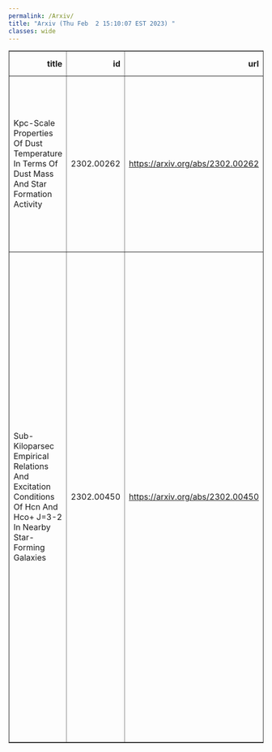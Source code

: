 ```yaml
---
permalink: /Arxiv/
title: "Arxiv (Thu Feb  2 15:10:07 EST 2023) "
classes: wide
---
```

<table border="1" class="dataframe">
  <thead>
    <tr style="text-align: right;">
      <th>title</th>
      <th>id</th>
      <th>url</th>
      <th>authors</th>
      <th>Local Authors</th>
    </tr>
  </thead>
  <tbody>
    <tr>
      <td>Kpc-Scale Properties Of Dust Temperature In Terms Of Dust Mass And Star   Formation Activity</td>
      <td>2302.00262</td>
      <td><a href="https://arxiv.org/abs/2302.00262" target="_blank">https://arxiv.org/abs/2302.00262</a></td>
      <td>I-Da Chiang, Hiroyuki Hirashita, Jeremy Chastenet, Eric W. Koch, Adam K. Leroy, Erik Rosolowsky, Karin M. Sandstrom, Amy Sardone, Jiayi Sun, Thomas G. Williams</td>
      <td>Adam Leroy, Amy Sardone</td>
    </tr>
    <tr>
      <td>Sub-Kiloparsec Empirical Relations And Excitation Conditions Of Hcn And   Hco+ J=3-2 In Nearby Star-Forming Galaxies</td>
      <td>2302.00450</td>
      <td><a href="https://arxiv.org/abs/2302.00450" target="_blank">https://arxiv.org/abs/2302.00450</a></td>
      <td>Axel Garcia-Rodriguez, Antonio Usero, Adam K. Leroy, Frank Bigiel, Maria Jesus Jimenez-Donaire, Daizhong Liu, Miguel Querejeta, Toshiki Saito, Eva Schinnerer, Ashley Barnes, Francesco Belfiore, Ivana Beslic, Yixian Cao, Melanie Chevance, Daniel A. Dale, Jakob S. Den Brok, Cosima Eibensteiner, Santiago Garcia-Burillo, Simon C. O. Glover, Ralf S. Klessen, Jerome Pety, Johannes Puschnig, Erik Rosolowsky, Karin Sandstrom, Mattia C. Sormani, Yu-Hsuan Teng, Thomas G. Williams</td>
      <td>Adam Leroy</td>
    </tr>
  </tbody>
</table>
